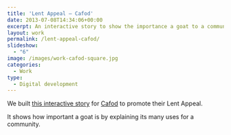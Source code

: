 ```yaml
---
title: 'Lent Appeal — Cafod'
date: 2013-07-08T14:34:06+00:00
excerpt: An interactive story to show the importance a goat to a community.
layout: work
permalink: /lent-appeal-cafod/
slideshow:
  - "6"
image: /images/work-cafod-square.jpg
categories:
  - Work
type:
  - Digital development
---
```

We built [this interactive story](http://www.cafod.org.uk/Give/Lent-Appeal-2013) for [Cafod](http://www.cafod.org.uk/) to promote their Lent Appeal.

It shows how important a goat is by explaining its many uses for a community.
